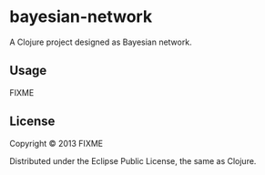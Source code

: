 # bayesian-network

A Clojure project designed as Bayesian network.

## Usage

FIXME

## License

Copyright © 2013 FIXME

Distributed under the Eclipse Public License, the same as Clojure.
